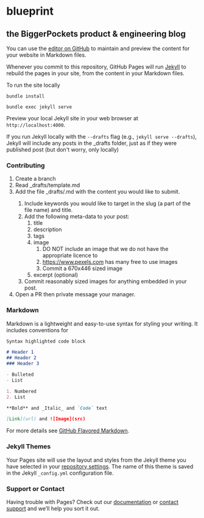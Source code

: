 # blueprint
## the BiggerPockets product & engineering blog

You can use the [editor on GitHub](https://github.com/BiggerPockets/blueprint/edit/master/README.md) to maintain and preview the content for your website in Markdown files.

Whenever you commit to this repository, GitHub Pages will run [Jekyll](https://jekyllrb.com/) to rebuild the pages in your site, from the content in your Markdown files.

To run the site locally 

`bundle install`

`bundle exec jekyll serve`

Preview your local Jekyll site in your web browser at `http://localhost:4000`.

 If you run Jekyll locally with the `--drafts` flag (e.g., `jekyll serve --drafts`), Jekyll will include any posts in the _drafts folder, just as if they were published post (but don't worry, only locally)

### Contributing

1. Create a branch
2. Read _drafts/template.md
3. Add the file _drafts/<slug>.md with the content you would like to submit.
   1. Include keywords you would like to target in the slug (a part of the file name) and title.
   2. Add the following meta-data to your post: 
      1. title
      2. description
      3. tags
      4. image 
         1.  DO NOT include an image that we do not have the appropriate licence to
         2.  https://www.pexels.com has many free to use images
         3.  Commit a 670x446 sized image
      5. excerpt (optional)
   3. Commit reasonably sized images for anything embedded in your post.
4. Open a PR then private message your manager.

### Markdown

Markdown is a lightweight and easy-to-use syntax for styling your writing. It includes conventions for

```markdown
Syntax highlighted code block

# Header 1
## Header 2
### Header 3

- Bulleted
- List

1. Numbered
2. List

**Bold** and _Italic_ and `Code` text

[Link](url) and ![Image](src)
```

For more details see [GitHub Flavored Markdown](https://guides.github.com/features/mastering-markdown/).

### Jekyll Themes

Your Pages site will use the layout and styles from the Jekyll theme you have selected in your [repository settings](https://github.com/BiggerPockets/blueprint/settings). The name of this theme is saved in the Jekyll `_config.yml` configuration file.

### Support or Contact

Having trouble with Pages? Check out our [documentation](https://help.github.com/categories/github-pages-basics/) or [contact support](https://github.com/contact) and we’ll help you sort it out.

